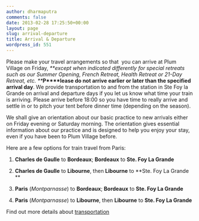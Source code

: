 ```yaml
---
author: dharmaputra
comments: false
date: 2013-02-28 17:25:50+00:00
layout: page
slug: arrival-departure
title: Arrival & Departure
wordpress_id: 551
---
```


Please make your travel arrangements so that  you can arrive at Plum Village on Friday, _**except when indicated differently for special retreats such as our Summer Opening, French Retreat, Health Retreat or 21-Day Retreat, etc. **_**P****lease do not arrive earlier or later than the specified arrival day**. We provide transportation to and from the station in Ste Foy la Grande on arrival and departure days if you let us know what time your train is arriving. Please arrive before 18:00 so you have time to really arrive and settle in or to pitch your tent before dinner time (depending on the season).

We shall give an orientation about our basic practice to new arrivals either on Friday evening or Saturday morning. The orientation gives essential information about our practice and is designed to help you enjoy your stay, even if you have been to Plum Village before.

Here are a few options for train travel from Paris:



	
  1. **Charles de Gaulle** to **Bordeaux**; **Bordeaux** to **Ste. Foy La Grande**

	
  2. **Charles de Gaulle** to **Libourne**, then **Libourne** to **Ste. Foy La Grande **

	
  3. **Paris** (_Montparnasse_) to **Bordeaux**; **Bordeaux** to **Ste. Foy La Grande**

	
  4. **Paris** (_Montparnasse_) to **Libourne**, then **Libourne** to **Ste. Foy La Grande**


Find out more details about [transportation](http://new.plumvillage.org/retreats/visiting-us/transportation/)
